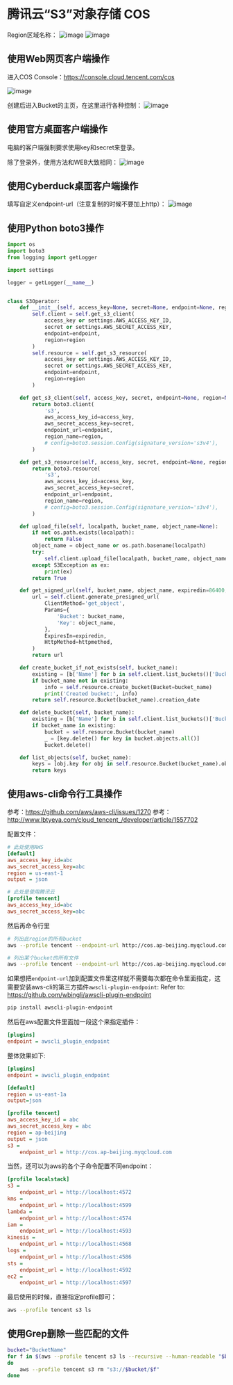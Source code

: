 # 腾讯云“S3”对象存储 COS

Region区域名称：
![image](https://user-images.githubusercontent.com/14041622/80973721-57386e80-8e52-11ea-82ff-e8cc695dd2d3.png)
![image](https://user-images.githubusercontent.com/14041622/80973768-64555d80-8e52-11ea-9d07-daf4f3c3e73b.png)


## 使用Web网页客户端操作
进入COS Console：https://console.cloud.tencent.com/cos

![image](https://user-images.githubusercontent.com/14041622/80973909-8ea71b00-8e52-11ea-90cf-e983aeaf1c7e.png)

创建后进入Bucket的主页，在这里进行各种控制：
![image](https://user-images.githubusercontent.com/14041622/80973978-ada5ad00-8e52-11ea-9d26-100356d3d778.png)


## 使用官方桌面客户端操作

电脑的客户端强制要求使用key和secret来登录。

除了登录外，使用方法和WEB大致相同：
![image](https://user-images.githubusercontent.com/14041622/80974114-e2b1ff80-8e52-11ea-87fc-9262caea5468.png)


## 使用Cyberduck桌面客户端操作


填写自定义endpoint-url（注意复制的时候不要加上http）：
![image](https://user-images.githubusercontent.com/14041622/80974602-84d1e780-8e53-11ea-98c3-db5eb6c681e8.png)



## 使用Python boto3操作

```py
import os
import boto3
from logging import getLogger

import settings

logger = getLogger(__name__)


class S3Operator:
    def __init__(self, access_key=None, secret=None, endpoint=None, region=None):
        self.client = self.get_s3_client(
            access_key or settings.AWS_ACCESS_KEY_ID,
            secret or settings.AWS_SECRET_ACCESS_KEY,
            endpoint=endpoint,
            region=region
        )
        self.resource = self.get_s3_resource(
            access_key or settings.AWS_ACCESS_KEY_ID,
            secret or settings.AWS_SECRET_ACCESS_KEY,
            endpoint=endpoint,
            region=region
        )

    def get_s3_client(self, access_key, secret, endpoint=None, region=None):
        return boto3.client(
            's3',
            aws_access_key_id=access_key,
            aws_secret_access_key=secret,
            endpoint_url=endpoint,
            region_name=region,
            # config=boto3.session.Config(signature_version='s3v4'),
        )

    def get_s3_resource(self, access_key, secret, endpoint=None, region=None):
        return boto3.resource(
            's3',
            aws_access_key_id=access_key,
            aws_secret_access_key=secret,
            endpoint_url=endpoint,
            region_name=region,
            # config=boto3.session.Config(signature_version='s3v4'),
        )

    def upload_file(self, localpath, bucket_name, object_name=None):
        if not os.path.exists(localpath):
            return False
        object_name = object_name or os.path.basename(localpath)
        try:
            self.client.upload_file(localpath, bucket_name, object_name)
        except S3Exception as ex:
            print(ex)
        return True

    def get_signed_url(self, bucket_name, object_name, expiredin=86400, httpmethod=None):
        url = self.client.generate_presigned_url(
            ClientMethod='get_object',
            Params={
                'Bucket': bucket_name,
                'Key': object_name,
            },
            ExpiresIn=expiredin,
            HttpMethod=httpmethod,
        )
        return url

    def create_bucket_if_not_exists(self, bucket_name):
        existing = [b['Name'] for b in self.client.list_buckets()['Buckets']]
        if bucket_name not in existing:
            info = self.resource.create_bucket(Bucket=bucket_name)
            print('Created bucket:', info)
        return self.resource.Bucket(bucket_name).creation_date

    def delete_bucket(self, bucket_name):
        existing = [b['Name'] for b in self.client.list_buckets()['Buckets']]
        if bucket_name in existing:
            bucket = self.resource.Bucket(bucket_name)
            _ = [key.delete() for key in bucket.objects.all()]
            bucket.delete()

    def list_objects(self, bucket_name):
        keys = [obj.key for obj in self.resource.Bucket(bucket_name).objects.all()]
        return keys
```


## 使用aws-cli命令行工具操作

参考：https://github.com/aws/aws-cli/issues/1270
参考：http://www.lbtyeya.com/cloud_tencent_/developer/article/1557702


配置文件：
```ini
# 此处使用AWS
[default]
aws_access_key_id=abc
aws_secret_access_key=abc
region = us-east-1
output = json

# 此处是使用腾讯云
[profile tencent]
aws_access_key_id=abc
aws_secret_access_key=abc
```

然后再命令行里
```sh
# 列出此region的所有bucket
aws --profile tencent --endpoint-url http://cos.ap-beijing.myqcloud.com s3 ls

# 列出某个bucket的所有文件
aws --profile tencent --endpoint-url http://cos.ap-beijing.myqcloud.com s3 ls --recursive s3://BucketName/
```

如果想把`endpoint-url`加到配置文件里这样就不需要每次都在命令里面指定，这需要安装aws-cli的第三方插件`awscli-plugin-endpoint`:
Refer to: https://github.com/wbingli/awscli-plugin-endpoint

```sh
pip install awscli-plugin-endpoint
```


然后在aws配置文件里面加一段这个来指定插件：
```ini
[plugins]
endpoint = awscli_plugin_endpoint
```

整体效果如下:
```ini
[plugins]
endpoint = awscli_plugin_endpoint

[default]
region = us-east-1a
output=json

[profile tencent]
aws_access_key_id = abc
aws_secret_access_key = abc
region = ap-beijing
output = json
s3 =
    endpoint_url = http://cos.ap-beijing.myqcloud.com
```

当然，还可以为aws的各个子命令配置不同endpoint：
```ini
[profile localstack]
s3 =
    endpoint_url = http://localhost:4572
kms =
    endpoint_url = http://localhost:4599
lambda =
    endpoint_url = http://localhost:4574
iam =
    endpoint_url = http://localhost:4593
kinesis =
    endpoint_url = http://localhost:4568
logs =
    endpoint_url = http://localhost:4586
sts =
    endpoint_url = http://localhost:4592
ec2 =
    endpoint_url = http://localhost:4597
```

最后使用的时候，直接指定profile即可：
```sh
aws --profile tencent s3 ls
```


## 使用Grep删除一些匹配的文件

```sh
bucket="BucketName"
for f in $(aws --profile tencent s3 ls --recursive --human-readable "$bucket/" |grep 'some_pattern' |awk '{print $5}')
do
    aws --profile tencent s3 rm "s3://$bucket/$f"
done
```
